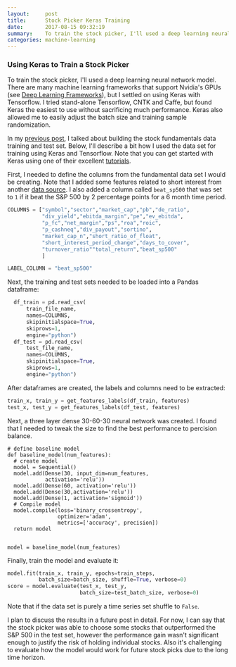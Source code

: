 ```yaml
---
layout:     post
title:      Stock Picker Keras Training
date:       2017-08-15 09:32:19
summary:    To train the stock picker, I'll used a deep learning neural network model.  There are many machine learning frameworks that support Nvidia's GPUs and I settled on using Keras with Tensorflow.
categories: machine-learning
---
```


### Using Keras to Train a Stock Picker

To train the stock picker, I'll used a deep learning neural network model.  There are many machine learning frameworks that support Nvidia's GPUs (see [Deep Learning Frameworks](https://developer.nvidia.com/deep-learning-frameworks)), but I settled on using Keras with Tensorflow.  I tried stand-alone Tensorflow, CNTK and Caffe, but found Keras the easiest to use without sacrificing much performance.  Keras also allowed me to easily adjust the batch size and training sample randomization.

In my [previous post](/machine-learning/stock-fundamentals-training-data/), I talked about building the stock fundamentals data training and test set.  Below, I'll describe a bit how I used the data set for training using Keras and Tensorflow.  Note that you can get started with Keras using one of their excellent [tutorials](https://blog.keras.io/category/tutorials.html).

First, I needed to define the columns from the fundamental data set I would be creating.  Note that I added some features related to short interest from another [data source](http://shortsqueeze.com/). I also added a column called `beat_sp500` that was set to `1` if it beat the S&P 500 by 2 percentage points for a 6 month time period.  

```python
COLUMNS = ["symbol","sector","market_cap","pb","de_ratio",
           "div_yield","ebitda_margin","pe","ev_ebitda",
           "p_fc","net_margin","ps","roa","roic",
           "p_cashneq","div_payout","sortino",
           "market_cap_n","short_ratio_of_float",
           "short_interest_period_change","days_to_cover",
           "turnover_ratio""total_return","beat_sp500"
           ]

LABEL_COLUMN = "beat_sp500"

```

Next, the training and test sets needed to be loaded into a Pandas dataframe:

```python
  df_train = pd.read_csv(
      train_file_name,
      names=COLUMNS,
      skipinitialspace=True,
      skiprows=1,      
      engine="python")
  df_test = pd.read_csv(
      test_file_name,
      names=COLUMNS,
      skipinitialspace=True,
      skiprows=1,
      engine="python")
```

After dataframes are created, the labels and columns need to be extracted:

```python
train_x, train_y = get_features_labels(df_train, features)
test_x, test_y = get_features_labels(df_test, features)
```

Next, a three layer dense 30-60-30 neural network was created.  I found that I needed to tweak the size to find the best performance to percision balance.

```
# define baseline model
def baseline_model(num_features):
  # create model
  model = Sequential()
  model.add(Dense(30, input_dim=num_features, 
            activation='relu'))
  model.add(Dense(60, activation='relu'))
  model.add(Dense(30,activation='relu'))
  model.add(Dense(1, activation='sigmoid'))
  # Compile model
  model.compile(loss='binary_crossentropy', 
                optimizer='adam', 
                metrics=['accuracy', precision])
  return model


model = baseline_model(num_features)
```

Finally, train the model and evaluate it:

```python
model.fit(train_x, train_y, epochs=train_steps, 
          batch_size=batch_size, shuffle=True, verbose=0)
score = model.evaluate(test_x, test_y, 
                       batch_size=test_batch_size, verbose=0)
```

Note that if the data set is purely a time series set shuffle to `False`.

I plan to discuss the results in a future post in detail.  For now, I can say that the stock picker was able to choose some stocks that outperformed the S&P 500 in the test set, however the performance gain wasn't significant enough to justify the risk of holding individual stocks.  Also it's challenging to evaluate how the model would work for future stock picks due to the long time horizon.